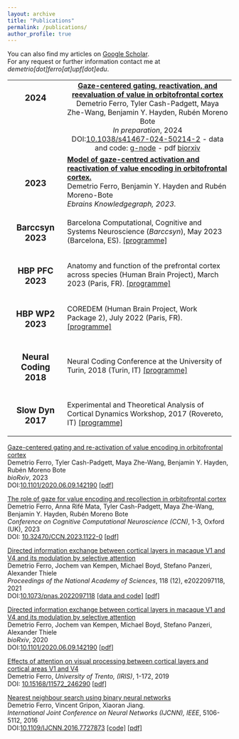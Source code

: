 ```yaml
---
layout: archive
title: "Publications"
permalink: /publications/
author_profile: true
---
```


You can also find my articles on [Google Scholar](https://scholar.google.com/citations?hl=en&user=rb2l4DcAAAAJ&hl=en).  
For any request or further information contact me at *demetrio[dot]ferro[at]upf[dot]edu*. 

<table style="border:none !important;">
<tr style="border:none !important; text-align:center !important; vertical-align:top !important">
 <td style="border:none !important; text-align:center !important; vertical-align:top !important"><h3>2024</h3></td>
 <td style="border:none !important;"><a href="https://doi.org/10.1038/s41467-024-50214-2" target="_blank"><b>Gaze-centered gating, reactivation, and reevaluation of value in orbitofrontal cortex</b></a><br/>
Demetrio Ferro, Tyler Cash-Padgett, Maya Zhe-Wang, Benjamin Y. Hayden, Rubén Moreno Bote<br/>
<i>In preparation</i>, 2024 <br/> 
DOI:<a href="https://doi.org/10.1038/s41467-024-50214-2" target="_blank">10.1038/s41467-024-50214-2</a> - data and code: <a href="https://doi.org/10.12751/g-node.evlnq5">g-node</a> - pdf <a href="https://www.biorxiv.org/content/10.1101/2023.04.20.537677v3.full.pdf">biorxiv</a>
 </td>
</tr>
<tr style="border:none !important;">
 <td style="border:none !important; text-align:center !important;"><h3>2023</h3></td>
 <td style="border:none !important;"><a href="https://search.kg.ebrains.eu/instances/a2dce812-1d4b-4fc5-a69f-96005288c12e"><b>Model of gaze-centred activation and reactivation of value encoding in orbitofrontal cortex.</b></a> <br/>
  Demetrio Ferro, Benjamin Y. Hayden and Rubén Moreno-Bote <br/>
  <i>Ebrains Knowledgegraph, 2023. </i>
 </td>
</tr>
<tr style="border:none !important;">
 <td style="border:none !important; text-align:center !important;"><h3>Barccsyn 2023</h3></td>
 <td style="border:none !important;">Barcelona Computational, Cognitive and Systems Neuroscience (<i>Barccsyn</i>), May 2023 (Barcelona, ES). <a href="/abstracts/ProgrammeBSYN2023.pdf" type="application/pdf" target="_blank">[programme]</a>
 </td>
</tr>
 <tr style="border:none !important;">
 <td style="border:none !important; text-align:center !important;"><h3>HBP PFC 2023</h3></td>
 <td style="border:none !important;">Anatomy and function of the prefrontal cortex across species (Human Brain Project), March 2023 (Paris, FR). <a href="/abstracts/ProgrammeHBPPFC2023.pdf" type="application/pdf" target="_blank">[programme]</a>
 </td>
</tr>
 <tr style="border:none !important;">
 <td style="border:none !important; text-align:center !important;"><h3>HBP WP2 2023</h3></td>
 <td style="border:none !important;"> COREDEM (Human Brain Project, Work Package 2), July 2022 (Paris, FR). <a href="/abstracts/ProgrammeHBPCDM2022.pdf" type="application/pdf" target="_blank">[programme]</a>
 </td>
</tr>
<tr style="border:none !important;">
 <td style="border:none !important; text-align:center !important;"><h3>Neural Coding 2018</h3></td>
 <td style="border:none !important;">Neural Coding Conference at the University of Turin, 2018 (Turin, IT) <a href="/abstracts/ProgrammeNEUCOD2018.pdf" type="application/pdf" target="_blank">[programme]</a>
 </td>
</tr>
 <tr style="border:none !important;">
 <td style="border:none !important; text-align:center !important;"><h3>Slow Dyn 2017</h3></td>
 <td style="border:none !important;">Experimental and Theoretical Analysis of Cortical Dynamics Workshop, 2017 (Rovereto, IT) <a href="https://www.humanbrainproject.eu/en/follow-hbp/events/experimental-and-theoretical-analysis-cortical-dynamics-workshop" type="application/pdf" target="_blank">[programme]</a>
 </td>
</tr>
</table>




[Gaze-centered gating and re-activation of value encoding in orbitofrontal cortex](https://www.biorxiv.org/content/10.1101/2023.04.20.537677v3.abstract)<br/>
Demetrio Ferro, Tyler Cash-Padgett, Maya Zhe-Wang, Benjamin Y. Hayden, Rubén Moreno Bote<br/>
_bioRxiv_, 2023 <br/>
DOI:[10.1101/2020.06.09.142190](https://doi.org/10.1101/2023.04.20.537677)
[[pdf]](https://www.biorxiv.org/content/10.1101/2023.04.20.537677v3.full.pdf)


[The role of gaze for value encoding and recollection in orbitofrontal cortex](https://2023.ccneuro.org/view_paper8951.html?PaperNum=1122)<br/>
Demetrio Ferro, Anna Rifé Mata, Tyler Cash-Padgett, Maya Zhe-Wang, Benjamin Y. Hayden, Rubén Moreno Bote<br/>
_Conference on Cognitive Computational Neuroscience (CCN)_, 1-3, Oxford (UK), 2023 <br/>
DOI: [10.32470/CCN.2023.1122-0](https://2023.ccneuro.org/view_paper8951.html?PaperNum=1122)
[[pdf]](https://2023.ccneuro.org/proceedings/0000615.pdf?s=W&pn=1122)

[Directed information exchange between cortical layers in macaque V1 and V4 and its modulation by selective attention](https://www.pnas.org/doi/abs/10.1073/pnas.2022097118)<br/>
Demetrio Ferro, Jochem van Kempen, Michael Boyd, Stefano Panzeri, Alexander Thiele<br/>
_Proceedings of the National Academy of Sciences_, 118 (12), e2022097118, 2021 <br/>
DOI:[10.1073/pnas.2022097118](https://doi.org/10.1073/pnas.2022097118)
[[data and code]](https://gin.g-node.org/56Fe/V1-V4-LFPs-and-Visual-Attention) [[pdf]](https://www.pnas.org/doi/reader/10.1073/pnas.2022097118)


[Directed information exchange between cortical layers in macaque V1 and V4 and its modulation by selective attention](https://www.biorxiv.org/content/10.1101/2020.06.09.142190v1)<br/>
Demetrio Ferro, Jochem van Kempen, Michael Boyd, Stefano Panzeri, Alexander Thiele<br/>
_bioRxiv_, 2020 <br/>
DOI:[10.1101/2020.06.09.142190](https://doi.org/10.1101/2020.06.09.142190)
[[pdf]](https://www.biorxiv.org/content/10.1101/2020.06.09.142190v1.full.pdf)

[Effects of attention on visual processing between cortical layers and cortical areas V1 and V4](https://hdl.handle.net/11572/246290) <br />
Demetrio Ferro, _University of Trento, (IRIS)_, 1-172, 2019<br />
DOI: [10.15168/11572_246290](https://dx.doi.org/10.15168/11572_246290)
[[pdf]](https://iris.unitn.it/retrieve/e3835195-f568-72ef-e053-3705fe0ad821/DFerro-Thesis-final-updated-reviews-ok.pdf)


[Nearest neighbour search using binary neural networks](https://ieeexplore.ieee.org/abstract/document/7727873/) <br />
Demetrio Ferro, Vincent Gripon, Xiaoran Jiang.<br />
*International Joint Conference on Neural Networks (IJCNN), IEEE*, 5106-5112, 2016 <br />
DOI:[10.1109/IJCNN.2016.7727873](https://doi.org/10.1109/IJCNN.2016.7727873) 
[[code]](https://gin.g-node.org/56Fe/Nearest-Neighbour-Search-Neural-Networks-Product-Quantization) [[pdf]](http://www.vincent-gripon.com/files/conf/2016-IJCNN.pdf)<br /> 
